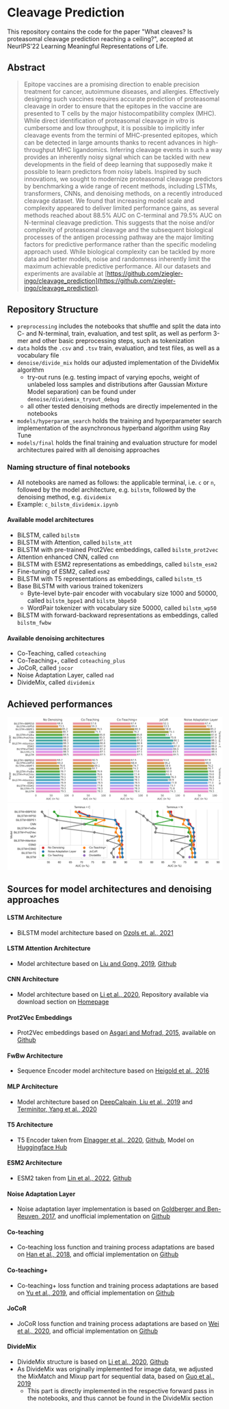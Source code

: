 # Cleavage Prediction

This repository contains the code for the paper "What cleaves? Is proteasomal cleavage prediction reaching a ceiling?", accepted at NeurIPS'22 Learning Meaningful Representations of Life.

## Abstract
>Epitope vaccines are a promising direction to enable precision treatment for cancer, autoimmune diseases, and allergies. Effectively designing such vaccines requires accurate prediction of proteasomal cleavage in order to ensure that the epitopes in the vaccine are presented to T cells by the major histocompatibility complex (MHC). While direct identification of proteasomal cleavage *in vitro* is cumbersome and low throughput, it is possible to implicitly infer cleavage events from the termini of MHC-presented epitopes, which can be detected in large amounts thanks to recent advances in high-throughput MHC ligandomics. Inferring cleavage events in such a way provides an inherently noisy signal which can be tackled with new developments in the field of deep learning that supposedly make it possible to learn predictors from noisy labels. Inspired by such innovations, we sought to modernize proteasomal cleavage predictors by benchmarking a wide range of recent methods, including LSTMs, transformers, CNNs, and denoising methods, on a recently introduced cleavage dataset. We found that increasing model scale and complexity appeared to deliver limited performance gains, as several methods reached about 88.5\% AUC on C-terminal and 79.5\% AUC on N-terminal cleavage prediction. This suggests that the noise and/or complexity of proteasomal cleavage and the subsequent biological processes of the antigen processing pathway are the major limiting factors for predictive performance rather than the specific modeling approach used. While biological complexity can be tackled by more data and better models, noise and randomness inherently limit the maximum achievable predictive performance. All our datasets and experiments are available at [https://github.com/ziegler-ingo/cleavage_prediction](https://github.com/ziegler-ingo/cleavage_prediction). 

## Repository Structure
* `preprocessing` includes the notebooks that shuffle and split the data into C- and N-terminal, train, evaluation, and test split, as well as perform 3-mer and other basic preprocessing steps, such as tokenization
* `data` holds the `.csv` and `.tsv` train, evaluation, and test files, as well as a vocabulary file
* `denoise/divide_mix` holds our adjusted implementation of the DivideMix algorithm
    * try-out runs (e.g. testing impact of varying epochs, weight of unlabeled loss samples and distributions after Gaussian Mixture Model separation) can be found under `denoise/dividemix_tryout_debug`
    * all other tested denoising methods are directly impelemented in the notebooks
* `models/hyperparam_search` holds the training and hyperparameter search implementation of the asynchronous hyperband algorithm using Ray Tune 
* `models/final` holds the final training and evaluation structure for model architectures paired with all denoising approaches

### Naming structure of final notebooks
* All notebooks are named as follows: the applicable terminal, i.e. `c` or `n`, followed by the model architecture, e.g. `bilstm`, followed by the denoising method, e.g. `dividemix`
* Example: `c_bilstm_dividemix.ipynb`

#### Available model architectures
* BiLSTM, called `bilstm`
* BiLSTM with Attention, called `bilstm_att`
* BiLSTM with pre-trained Prot2Vec embeddings, called `bilstm_prot2vec`
* Attention enhanced CNN, called `cnn`
* BiLSTM with ESM2 representations as embeddings, called `bilstm_esm2`
* Fine-tuning of ESM2, called `esm2`
* BiLSTM with T5 representations as embeddings, called `bilstm_t5`
* Base BiLSTM with various trained tokenizers
    * Byte-level byte-pair encoder with vocabulary size 1000 and 50000, called `bilstm_bppe1` and `bilstm_bbpe50`
    * WordPair tokenizer with vocabulary size 50000, called `bilstm_wp50`
* BiLSTM with forward-backward representations as embeddings, called `bilstm_fwbw`

#### Available denoising architectures
* Co-Teaching, called `coteaching`
* Co-Teaching+, called `coteaching_plus`
* JoCoR, called `jocor`
* Noise Adaptation Layer, called `nad`
* DivideMix, called `dividemix`

## Achieved performances
![Performance Comparison of all models and denoising architectures for C- and N-terminal](img/perf-bar-2.png)
![Performance Comparison of all models and denoising architectures for C- and N-terminal](img/results_point_vertical_combined.png)

## Sources for model architectures and denoising approaches
#### LSTM Architecture
* BiLSTM model architecture based on [Ozols et. al., 2021](https://www.mdpi.com/1422-0067/22/6/3071/htm)

#### LSTM Attention Architecture
* Model architecture based on [Liu and Gong, 2019](https://bmcbioinformatics.biomedcentral.com/counter/pdf/10.1186/s12859-019-3199-1.pdf), [Github](https://github.com/Jiale-Liu/LSTM)

#### CNN Architecture
* Model architecture based on [Li et al., 2020](https://academic.oup.com/bioinformatics/article/36/4/1057/5578482?login=true), Repository available via download section on [Homepage](https://deepcleave.erc.monash.edu/)

#### Prot2Vec Embeddings
* Prot2Vec embeddings based on [Asgari and Mofrad, 2015](https://journals.plos.org/plosone/article?id=10.1371/journal.pone.0141287), available on [Github](https://github.com/ehsanasgari/Deep-Proteomics)

#### FwBw Architecture
* Sequence Encoder model architecture based on [Heigold et al., 2016](https://arxiv.org/abs/1606.06640)

#### MLP Architecture
* Model architecture based on [DeepCalpain, Liu et al., 2019](https://www.frontiersin.org/articles/10.3389/fgene.2019.00715/full) and [Terminitor, Yang et al., 2020](https://www.biorxiv.org/content/10.1101/710699v2)

#### T5 Architecture
* T5 Encoder taken from [Elnagger et al., 2020](https://ieeexplore.ieee.org/document/9477085), [Github](https://github.com/agemagician/ProtTrans), Model on [Huggingface Hub](https://huggingface.co/Rostlab/prot_t5_xl_half_uniref50-enc)

#### ESM2 Architecture
* ESM2 taken from [Lin et al., 2022](https://www.biorxiv.org/content/10.1101/2022.07.20.500902v1), [Github](https://github.com/facebookresearch/esm)

#### Noise Adaptation Layer
* Noise adaptation layer implementation is based on [Goldberger and Ben-Reuven, 2017](https://openreview.net/references/pdf?id=Sk5qglwSl), and unofficial implementation on [Github](https://github.com/Billy1900/Noise-Adaption-Layer)

#### Co-teaching
* Co-teaching loss function and training process adaptations are based on [Han et al., 2018](https://arxiv.org/abs/1804.06872), and official implementation on [Github](https://github.com/bhanML/Co-teaching)

#### Co-teaching+
* Co-teaching+ loss function and training process adaptations are based on [Yu et al., 2019](https://arxiv.org/abs/1901.04215), and official implementation on [Github](https://github.com/xingruiyu/coteaching_plus)

#### JoCoR
* JoCoR loss function and training process adaptations are based on [Wei et al., 2020](https://openaccess.thecvf.com/content_CVPR_2020/html/Wei_Combating_Noisy_Labels_by_Agreement_A_Joint_Training_Method_with_CVPR_2020_paper.html), and official implementation on [Github](https://github.com/hongxin001/JoCoR)

#### DivideMix
* DivideMix structure is based on [Li et al., 2020](https://openreview.net/pdf?id=HJgExaVtwr), [Github](https://github.com/LiJunnan1992/DivideMix)
* As DivideMix was originally implemented for image data, we adjusted the MixMatch and Mixup part for sequential data, based on [Guo et al., 2019](https://arxiv.org/abs/1905.08941)
    * This part is directly implemented in the respective forward pass in the notebooks, and thus cannot be found in the DivideMix section
